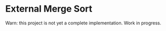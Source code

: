 External Merge Sort
======

Warn: this project is not yet a complete implementation. Work in progress.

